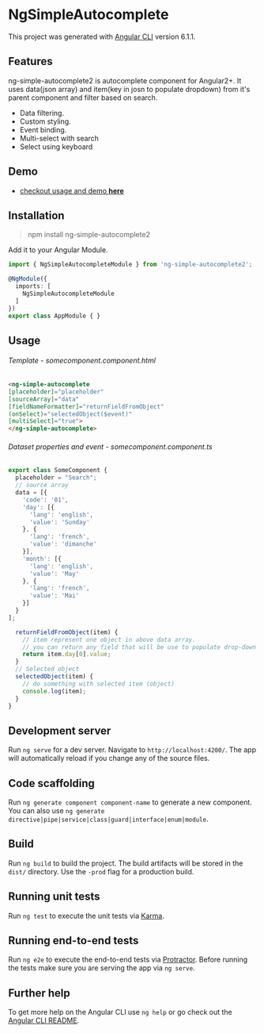 # NgSimpleAutocomplete

This project was generated with [Angular CLI](https://github.com/angular/angular-cli) version 6.1.1.

## Features

ng-simple-autocomplete2 is autocomplete component for Angular2+. It uses data(json array) and item(key in josn to populate dropdown) from it's parent component and filter based on search.

- Data filtering.
- Custom styling.
- Event binding.
- Multi-select with search
- Select using keyboard

## Demo
- [checkout usage and demo **here**](https://stackblitz.com/edit/ng-simple-autocomplete2)

## Installation

> npm install ng-simple-autocomplete2

Add it to your Angular Module.

```typescript
import { NgSimpleAutocompleteModule } from 'ng-simple-autocomplete2';

@NgModule({
  imports: [
    NgSimpleAutocompleteModule
  ]
})
export class AppModule { }

```

## Usage

###### Template - somecomponent.component.html

```html
<ng-simple-autocomplete
[placeholder]="placeholder"
[sourceArray]="data"
[fieldNameFormatter]="returnFieldFromObject"
(onSelect)="selectedObject($event)"
[multiSelect]="true">
</ng-simple-autocomplete>

```

###### Dataset properties and event - somecomponent.component.ts

```typescript
export class SomeComponent {
  placeholder = "Search";
  // source array
  data = [{
    'code': '01',
    'day': [{
      'lang': 'english',
      'value': 'Sunday'
    }, {
      'lang': 'french',
      'value': 'dimanche'
    }],
    'month': [{
      'lang': 'english',
      'value': 'May'
    }, {
      'lang': 'french',
      'value': 'Mai'
    }]
  }
];

  returnFieldFromObject(item) {
	// item represent one object in above data array.
	// you can return any field that will be use to populate drop-down
    return item.day[0].value;
  }
  // Selected object
  selectedObject(item) {
	// do something with selected item (object)
    console.log(item);
  }
}
```

## Development server

Run `ng serve` for a dev server. Navigate to `http://localhost:4200/`. The app will automatically reload if you change any of the source files.

## Code scaffolding

Run `ng generate component component-name` to generate a new component. You can also use `ng generate directive|pipe|service|class|guard|interface|enum|module`.

## Build

Run `ng build` to build the project. The build artifacts will be stored in the `dist/` directory. Use the `-prod` flag for a production build.

## Running unit tests

Run `ng test` to execute the unit tests via [Karma](https://karma-runner.github.io).

## Running end-to-end tests

Run `ng e2e` to execute the end-to-end tests via [Protractor](http://www.protractortest.org/).
Before running the tests make sure you are serving the app via `ng serve`.

## Further help

To get more help on the Angular CLI use `ng help` or go check out the [Angular CLI README](https://github.com/angular/angular-cli/blob/master/README.md).
